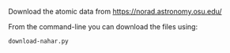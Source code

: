 Download the atomic data from
<https://norad.astronomy.osu.edu/>

From the command-line you can download the files using:
```sh
download-nahar.py
```

